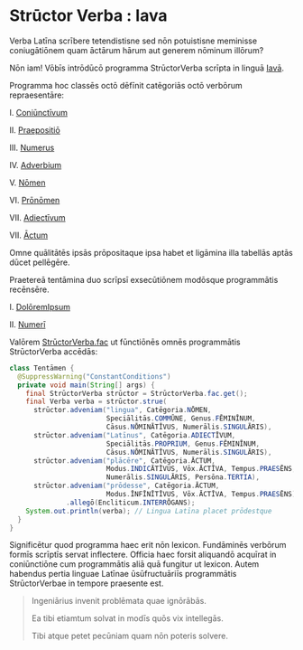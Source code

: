 # Strūctor Verba : Iava

Verba Latīna scrībere tetendistisne sed nōn potuistisne meminisse coniugātiōnem quam āctārum hārum aut generem nōminum illōrum?

Nōn iam! Vōbīs intrōdūcō programma StrūctorVerba scrīpta in linguā [Iavā](https://docs.oracle.com/javase/10/docs/api/overview-summary.html).

Programma hoc classēs octō dēfīnit catēgoriās octō verbōrum repraesentāre:

I. [Coniūnctīvum](src/main/java/net/strūctorverba/verba/VerbumSimplex.java)

II. [Praepositiō](src/main/java/net/strūctorverba/verba/VerbumSimplex.java)

III. [Numerus](src/main/java/net/strūctorverba/verba/VerbumSimplex.java)

IV. [Adverbium](src/main/java/net/strūctorverba/verba/multiplicia/Adverbium.java)

V. [Nōmen](src/main/java/net/strūctorverba/verba/multiplicia/Nōmen.java)

VI. [Prōnōmen](src/main/java/net/strūctorverba/verba/multiplicia/Prōnōmen.java)

VII. [Adiectīvum](src/main/java/net/strūctorverba/verba/multiplicia/Adiectīvum.java)

VII. [Āctum](src/main/java/net/strūctorverba/verba/multiplicia/Āctum.java)

Omne quālitātēs ipsās prōpositaque ipsa habet et ligāmina illa tabellās aptās dūcet pellēgēre.

Praetereā tentāmina duo scrīpsī exsecūtiōnem modōsque programmātis recēnsēre.

I. [DolōremIpsum](src/main/test/net/strūctorverba/tentāmina/DolōremIpsum.java)

II. [Numerī](src/main/test/net/strūctorverba/tentāmina/Numerī.java)

Valōrem [StrūctorVerba.fac](src/main/java/net/strūctorverba/mīscella/StrūctorVerba.java) ut fūnctiōnēs omnēs programmātis StrūctorVerba accēdās:

```java
class Tentāmen {
  @SuppressWarning("ConstantConditions")
  private void main(String[] args) {
    final StrūctorVerba strūctor = StrūctorVerba.fac.get();
    final Verba verba = strūctor.strue(
      strūctor.adveniam("lingua", Catēgoria.NŌMEN,
                        Speciālitās.COMMŪNE, Genus.FĒMINĪNUM,
                        Cāsus.NŌMINĀTĪVUS, Numerālis.SINGULĀRIS),
      strūctor.adveniam("Latīnus", Catēgoria.ADIECTĪVUM,
                        Speciālitās.PROPRIUM, Genus.FĒMINĪNUM,
                        Cāsus.NŌMINĀTĪVUS, Numerālis.SINGULĀRIS),
      strūctor.adveniam("plācēre", Catēgoria.ĀCTUM,
                        Modus.INDICĀTĪVUS, Vōx.ĀCTĪVA, Tempus.PRAESĒNS,
                        Numerālis.SINGULĀRIS, Persōna.TERTIA),
      strūctor.adveniam("prōdesse", Catēgoria.ĀCTUM,
                        Modus.ĪNFĪNĪTĪVUS, Vōx.ĀCTĪVA, Tempus.PRAESĒNS)
              .allegō(Encliticum.INTERRŌGANS);
    System.out.println(verba); // Lingua Latīna placet prōdestque
  }
}
```

Significētur quod programma haec erit nōn lexicon. Fundāminēs verbōrum formīs scrīptīs servat inflectere. Officia haec forsit aliquandō acquīrat in coniūnctiōne cum programmātis aliā quā fungitur ut lexicon. Autem habendus pertia linguae Latīnae ūsūfructuāriīs programmātis StrūctorVerbae in tempore praesente est. 

> Ingeniārius invenit problēmata quae ignōrābās.
> 
> Ea tibi etiamtum solvat in modīs quōs vix intellegās.
> 
> Tibi atque petet pecūniam quam nōn poteris solvere.
